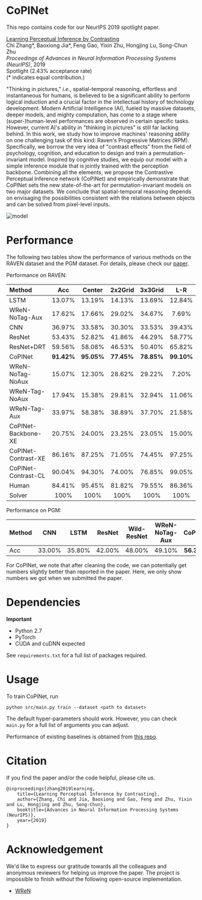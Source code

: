 # CoPINet

This repo contains code for our NeurIPS 2019 spotlight paper.

[Learning Perceptual Inference by Contrasting](http://wellyzhang.github.io/attach/neurips19zhang.pdf)  
Chi Zhang*, Baoxiong Jia*, Feng Gao, Yixin Zhu, Hongjing Lu, Song-Chun Zhu  
*Proceedings of Advances in Neural Information Processing Systems (NeurIPS)*, 2019  
Spotlight (2.43% acceptance rate)  
(* indicates equal contribution.)

"Thinking in pictures," *i.e.*, spatial-temporal reasoning, effortless and instantaneous for humans, is believed to be a significant ability to perform logical induction and a crucial factor in the intellectual history of technology development. Modern Artificial Intelligence (AI), fueled by massive datasets, deeper models, and mighty computation, has come to a stage where (super-)human-level performances are observed in certain specific tasks. However, current AI's ability in "thinking in pictures" is still far lacking behind. In this work, we study how to improve machines' reasoning ability on one challenging task of this kind: Raven's Progressive Matrices (RPM). Specifically, we borrow the very idea of "contrast effects" from the field of psychology, cognition, and education to design and train a permutation-invariant model. Inspired by cognitive studies, we equip our model with a simple inference module that is jointly trained with the perception backbone. Combining all the elements, we propose the Contrastive Perceptual Inference network (CoPINet) and empirically demonstrate that CoPINet sets the new state-of-the-art for permutation-invariant models on two major datasets. We conclude that spatial-temporal reasoning depends on envisaging the possibilities consistent with the relations between objects and can be solved from pixel-level inputs.

![model](http://wellyzhang.github.io/img/in-post/CoPINet/model.jpg)

# Performance

The following two tables show the performance of various methods on the RAVEN dataset and the PGM dataset. For details, please check our [paper](http://wellyzhang.github.io/attach/neurips19zhang.pdf).

Performance on RAVEN:

| Method              | Acc        | Center     | 2x2Grid    | 3x3Grid    | L-R        | U-D        | O-IC       | O-IG       |
| :---                | :---:      | :---:      | :---:      | :---:      | :---:      | :---:      | :---:      | :---:      |
| LSTM                | 13.07%     | 13.19%     | 14.13%     | 13.69%     | 12.84%     | 12.35%     | 12.15%     | 12.99%     |
| WReN-NoTag-Aux      | 17.62%     | 17.66%     | 29.02%     | 34.67%     | 7.69%      | 7.89%      | 12.30%     | 13.94%     |
| CNN                 | 36.97%     | 33.58%     | 30.30%     | 33.53%     | 39.43%     | 41.26%     | 43.20%     | 37.54%     |
| ResNet              | 53.43%     | 52.82%     | 41.86%     | 44.29%     | 58.77%     | 60.16%     | 63.19%     | 53.12%     |
| ResNet+DRT          | 59.56%     | 58.08%     | 46.53%     | 50.40%     | 65.82%     | 67.11%     | 69.09%     | 60.11%     |
| CoPINet             | **91.42%** | **95.05%** | **77.45%** | **78.85%** | **99.10%** | **99.65%** | **98.50%** | **91.35%** |
| WReN-NoTag-NoAux    | 15.07%     | 12.30%     | 28.62%     | 29.22%     | 7.20%      | 6.55%      | 8.33%      | 13.10%     |
| WReN-Tag-NoAux      | 17.94%     | 15.38%     | 29.81%     | 32.94%     | 11.06%     | 10.96%     | 11.06%     | 14.54%     |
| WReN-Tag-Aux        | 33.97%     | 58.38%     | 38.89%     | 37.70%     | 21.58%     | 19.74%     | 38.84%     | 22.57%     |
| CoPINet-Backbone-XE | 20.75%     | 24.00%     | 23.25%     | 23.05%     | 15.00%     | 13.90%     | 21.25%     | 24.80%     |
| CoPINet-Contrast-XE | 86.16%     | 87.25%     | 71.05%     | 74.45%     | 97.25%     | 97.05%     | 93.20%     | 82.90%     |
| CoPINet-Contrast-CL | 90.04%     | 94.30%     | 74.00%     | 76.85%     | 99.05%     | 99.35%     | 98.00%     | 88.70%     |
| Human               | 84.41%     | 95.45%     | 81.82%     | 79.55%     | 86.36%     | 81.81%     | 86.36%     | 81.81%     |
| Solver              | 100%       | 100%       | 100%       | 100%       | 100%       | 100%       | 100%       | 100%       |

Performance on PGM:

| Method | CNN    | LSTM    | ResNet | Wild-ResNet | WReN-NoTag-Aux | CoPINet    |
| :---   | :---:  | :---:   | :---:  | :---:       | :---:          | :---:      |
| Acc    | 33.00% | 35.80%  | 42.00% | 48.00%      | 49.10%         | **56.37%** | 

For CoPINet, we note that after cleaning the code, we can potentially get numbers slightly better than reported in the paper. Here, we only show numbers we got when we submitted the paper.

# Dependencies

**Important**
* Python 2.7
* PyTorch
* CUDA and cuDNN expected

See ```requirements.txt``` for a full list of packages required.

# Usage

To train CoPINet, run
```
python src/main.py train --dataset <path to dataset>
```

The default hyper-parameters should work. However, you can check ```main.py``` for a full list of arguments you can adjust. 

Performance of existing baselines is obtained from [this repo](https://github.com/WellyZhang/RAVEN).

# Citation

If you find the paper and/or the code helpful, please cite us.

```
@inproceedings{zhang2019learning,
    title={Learning Perceptual Inference by Contrasting},
    author={Zhang, Chi and Jia, Baoxiong and Gao, Feng and Zhu, Yixin and Lu, Hongjing and Zhu, Song-Chun},
    booktitle={Advances in Neural Information Processing Systems (NeurIPS)},
    year={2019}
}
```

# Acknowledgement

We'd like to express our gratitude towards all the colleagues and anonymous reviewers for helping us improve the paper. The project is impossible to finish without the following open-source implementation.

* [WReN](https://github.com/Fen9/WReN)
